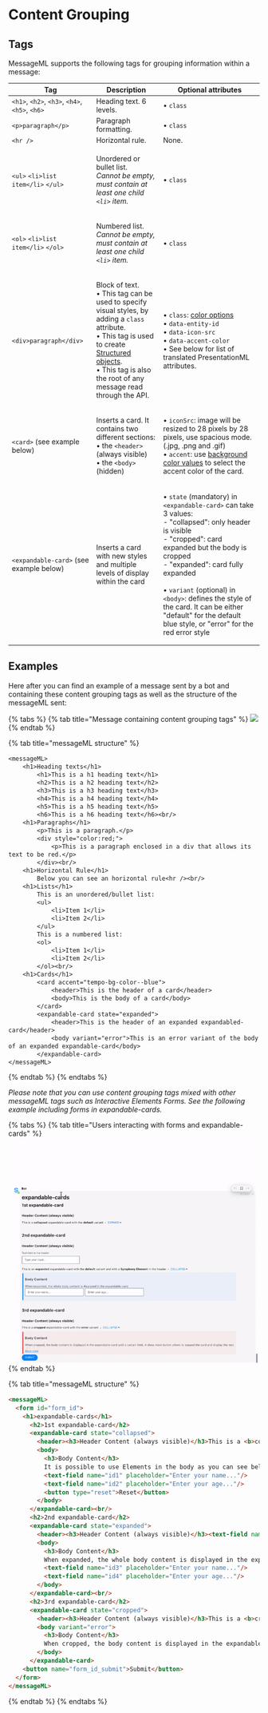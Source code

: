 # Content Grouping

## Tags

MessageML supports the following tags for grouping information within a message:

| Tag                                            | Description                                                                                                                                                                                                                                                                                          | Optional attributes                                                                                                                                                                                                                                                                                                                                                                                                                  |
| ---------------------------------------------- | ---------------------------------------------------------------------------------------------------------------------------------------------------------------------------------------------------------------------------------------------------------------------------------------------------- | ------------------------------------------------------------------------------------------------------------------------------------------------------------------------------------------------------------------------------------------------------------------------------------------------------------------------------------------------------------------------------------------------------------------------------------ |
| `<h1>`, `<h2>`, `<h3>`, `<h4>`, `<h5>`, `<h6>` | Heading text. 6 levels.                                                                                                                                                                                                                                                                              | • `class`                                                                                                                                                                                                                                                                                                                                                                                                                            |
| `<p>paragraph</p>`                             | Paragraph formatting.                                                                                                                                                                                                                                                                                | • `class`                                                                                                                                                                                                                                                                                                                                                                                                                            |
| `<hr />`                                       | Horizontal rule.                                                                                                                                                                                                                                                                                     | None.                                                                                                                                                                                                                                                                                                                                                                                                                                |
| `<ul>` `<li>list item</li>` `</ul>`            | <p>Unordered or bullet list.<br><em>Cannot be empty, must contain at least one child <code>&#x3C;li></code> item.</em></p>                                                                                                                                                                           | • `class`                                                                                                                                                                                                                                                                                                                                                                                                                            |
| `<ol>` `<li>list item</li>` `</ol>`            | <p>Numbered list. <br><em>Cannot be empty, must contain at least one child <code>&#x3C;li></code> item.</em></p>                                                                                                                                                                                     | • `class`                                                                                                                                                                                                                                                                                                                                                                                                                            |
| `<div>paragraph</div>`                         | <p>Block of text.<br>• This tag can be used to specify visual styles, by adding a <code>class</code> attribute.<br><em></em>• This tag is used to create <a href="../entities/structured-objects.md">Structured objects</a>.<br>• This tag is also the root of any message read through the API.</p> | <p>• <code>class</code>: <a href="../../../../developer-tools/developer-tools/ui-style-guide/colors.md">color options</a><em></em><br><em></em>• <code>data-entity-id</code> <br>• <code>data-icon-src</code><br>• <code>data-accent-color</code> <br>• See below for list of translated PresentationML attributes.</p>                                                                                                              |
| `<card>` (see example below)                   | <p>Inserts a card. It contains two different sections:<br>• the <code>&#x3C;header></code> (always visible)<br>• the <code>&#x3C;body></code> (hidden)</p>                                                                                                                                           | <p>• <code>iconSrc</code>: image will be resized to 28 pixels by 28 pixels, use spacious mode. (.jpg, .png and .gif) <br>• <code>accent</code>: use <a href="../../../../developer-tools/developer-tools/ui-style-guide/colors.md">background color values</a> to select the accent color of the card.</p>                                                                                                                           |
| `<expandable-card>` (see example below)        | Inserts a card with new styles and multiple levels of display within the card                                                                                                                                                                                                                        | <p>• <code>state</code> (mandatory) in <code>&#x3C;expandable-card></code> can take 3 values:<br>- "collapsed": only header is visible<br>- "cropped": card expanded but the body is cropped<br>- "expanded": card fully expanded<br><br>• <code>variant</code> (optional) in <code>&#x3C;body></code>: defines the style of the card. It can be either "default" for the default blue style, or "error" for the red error style</p> |

## Examples

Here after you can find an example of a message sent by a bot and containing these content grouping tags as well as the structure of the messageML sent:

{% tabs %}
{% tab title="Message containing content grouping tags" %}
![](../../../../.gitbook/assets/mml\_content\_grouping.gif)
{% endtab %}

{% tab title="messageML structure" %}
```markup
<messageML>
    <h1>Heading texts</h1>
        <h1>This is a h1 heading text</h1>
        <h2>This is a h2 heading text</h2>
        <h3>This is a h3 heading text</h3>
        <h4>This is a h4 heading text</h4>
        <h5>This is a h5 heading text</h5>
        <h6>This is a h6 heading text</h6><br/>
    <h1>Paragraphs</h1>
        <p>This is a paragraph.</p>
        <div style="color:red;">
            <p>This is a paragraph enclosed in a div that allows its text to be red.</p>
        </div><br/>
    <h1>Horizontal Rule</h1>
        Below you can see an horizontal rule<hr /><br/>
    <h1>Lists</h1>
        This is an unordered/bullet list:
        <ul>
            <li>Item 1</li>
            <li>Item 2</li>
        </ul>
        This is a numbered list:
        <ol>
            <li>Item 1</li>
            <li>Item 2</li>
        </ol><br/>
    <h1>Cards</h1>
        <card accent="tempo-bg-color--blue">
            <header>This is the header of a card</header>
            <body>This is the body of a card</body>
        </card>
        <expandable-card state="expanded">
            <header>This is the header of an expanded expandabled-card</header>
            <body variant="error">This is an error variant of the body of an expanded expandable-card</body>
        </expandable-card> 
</messageML>
```
{% endtab %}
{% endtabs %}

_Please note that you can use content grouping tags mixed with other messageML tags such as Interactive Elements Forms. See the following example including forms in expandable-cards._&#x20;

{% tabs %}
{% tab title="Users interacting with forms and expandable-cards" %}
![](../../../../.gitbook/assets/expandable-cards-20.9.gif)
{% endtab %}

{% tab title="messageML structure" %}
```html
<messageML>
  <form id="form_id">
    <h1>expandable-cards</h1>
      <h2>1st expandable-card</h2>
      <expandable-card state="collapsed">
        <header><h3>Header Content (always visible)</h3>This is a <b>collapsed</b> expandable-card with the <b>default</b> variant</header>
        <body>
          <h3>Body Content</h3>
          It is possible to use Elements in the body as you can see below:
          <text-field name="id1" placeholder="Enter your name..."/>
          <text-field name="id2" placeholder="Enter your age..."/>
          <button type="reset">Reset</button>
        </body>
      </expandable-card><br/>
      <h2>2nd expandable-card</h2>
      <expandable-card state="expanded">
        <header><h3>Header Content (always visible)</h3><text-field name="id_header" label="Text-field in the header" placeholder="Type your input..."/>This is an <b>expanded</b> expandable-card with the <b>default</b> variant and with a <b>Symphony Element</b> in the header</header>
        <body>
          <h3>Body Content</h3>
          When expanded, the whole body content is displayed in the expandable-card.
          <text-field name="id3" placeholder="Enter your name..."/>
          <text-field name="id4" placeholder="Enter your age..."/>
        </body>
      </expandable-card><br/>
      <h2>3rd expandable-card</h2>
      <expandable-card state="cropped">
        <header><h3>Header Content (always visible)</h3>This is a <b>cropped</b> expandable-card with the <b>error</b> variant</header>
        <body variant="error">
          <h3>Body Content</h3>
          When cropped, the body content is displayed in the expandable-card until a certain limit. A show more button allows to expand the card and display the rest of the body.
        </body>
      </expandable-card>
    <button name="form_id_submit">Submit</button>
  </form>
</messageML>
```
{% endtab %}
{% endtabs %}
